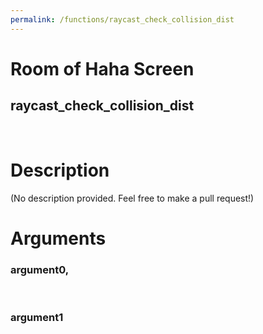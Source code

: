 ```yaml
---
permalink: /functions/raycast_check_collision_dist
---
```

# Room of Haha Screen  
## raycast_check_collision_dist  
&nbsp;  
# Description  
(No description provided. Feel free to make a pull request!) 
&nbsp;  
# Arguments
### argument0, 

&nbsp;  
### argument1

&nbsp;  


